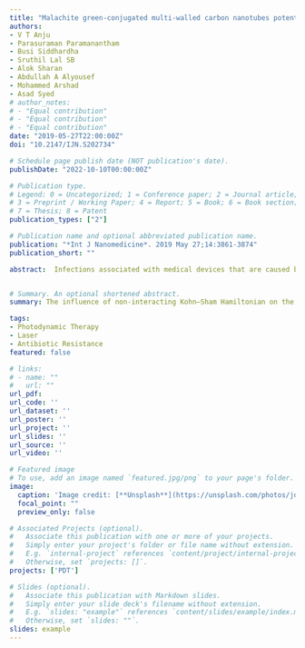 ```yaml
---
title: "Malachite green-conjugated multi-walled carbon nanotubes potentiate antimicrobial photodynamic inactivation of planktonic cells and biofilms of Pseudomonas aeruginosa and Staphylococcus aureus "
authors:
- V T Anju
- Parasuraman Paramanantham
- Busi Siddhardha
- Sruthil Lal SB
- Alok Sharan
- Abdullah A Alyousef
- Mohammed Arshad
- Asad Syed
# author_notes:
# - "Equal contribution"
# - "Equal contribution"
# - "Equal contribution"
date: "2019-05-27T22:00:00Z"
doi: "10.2147/IJN.S202734"

# Schedule page publish date (NOT publication's date).
publishDate: "2022-10-10T00:00:00Z"

# Publication type.
# Legend: 0 = Uncategorized; 1 = Conference paper; 2 = Journal article;
# 3 = Preprint / Working Paper; 4 = Report; 5 = Book; 6 = Book section;
# 7 = Thesis; 8 = Patent
publication_types: ["2"]

# Publication name and optional abbreviated publication name.
publication: "*Int J Nanomedicine*. 2019 May 27;14:3861-3874"
publication_short: ""

abstract:  Infections associated with medical devices that are caused by biofilms remain a considerable challenge for health care systems owing to their multidrug resistance patterns. Biofilms of Pseudomonas aeruginosa and Staphylococcus aureus can result in life-threatening situations which are tough to eliminate by traditional methods. Antimicrobial photodynamic inactivation (aPDT) constitutes an alternative method of killing deadly pathogens and their biofilms using reactive oxygen species (ROS). This study investigated the efficacy of enhanced in vitro aPDT of P. aeruginosa and S. aureus using malachite green conjugated to carboxyl-functionalized multi-walled carbon nanotubes (MGCNT). Both the planktonic cells and biofilms of test bacteria were demonstrated to be susceptible to the MGCNT conjugate. These MGCNT conjugates may thus be employed as a facile strategy for designing antibacterial and anti-biofilm coatings to prevent the infections associated with medical devices. 


# Summary. An optional shortened abstract.
summary: The influence of non-interacting Kohn–Sham Hamiltonian on the non-self consistent GW(G 0 W 0) quasiparticle gap and Bethe–Salpeter-equation (BSE) optical spectra of anatase TiO2 is systematically evaluated. G 0 W 0 and BSE calculations are carried out starting with HSE06 (Heyd–Scuseria–Ernzerhof) type functionals containing 20%, 25% and 30% exact Hartree–Fock exchange. 

tags:
- Photodynamic Therapy
- Laser
- Antibiotic Resistance
featured: false

# links:
# - name: ""
#   url: ""
url_pdf: 
url_code: ''
url_dataset: ''
url_poster: ''
url_project: ''
url_slides: ''
url_source: ''
url_video: ''

# Featured image
# To use, add an image named `featured.jpg/png` to your page's folder. 
image:
  caption: 'Image credit: [**Unsplash**](https://unsplash.com/photos/jdD8gXaTZsc)'
  focal_point: ""
  preview_only: false

# Associated Projects (optional).
#   Associate this publication with one or more of your projects.
#   Simply enter your project's folder or file name without extension.
#   E.g. `internal-project` references `content/project/internal-project/index.md`.
#   Otherwise, set `projects: []`.
projects: ['PDT']

# Slides (optional).
#   Associate this publication with Markdown slides.
#   Simply enter your slide deck's filename without extension.
#   E.g. `slides: "example"` references `content/slides/example/index.md`.
#   Otherwise, set `slides: ""`.
slides: example
---
```


<!-- Supplementary notes can be added here, including [code, math, and images](https://wowchemy.com/docs/writing-markdown-latex/). -->
